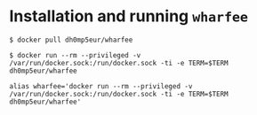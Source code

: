 # Installation and running `wharfee`

```
$ docker pull dh0mp5eur/wharfee
```

```
$ docker run --rm --privileged -v /var/run/docker.sock:/run/docker.sock -ti -e TERM=$TERM dh0mp5eur/wharfee
```

```
alias wharfee='docker run --rm --privileged -v /var/run/docker.sock:/run/docker.sock -ti -e TERM=$TERM dh0mp5eur/wharfee'
```
